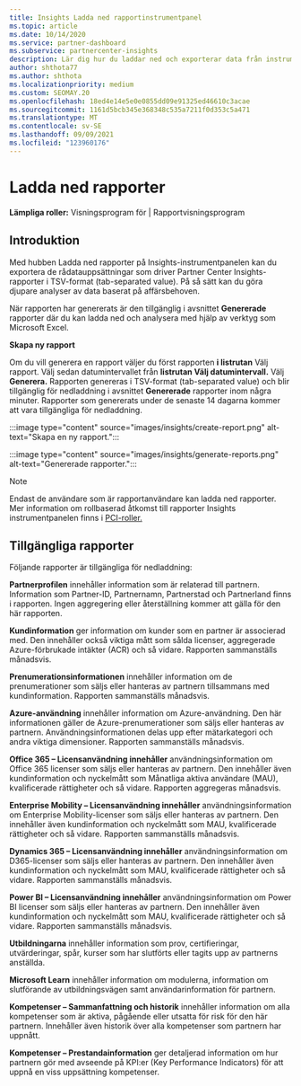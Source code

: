 ```yaml
---
title: Insights Ladda ned rapportinstrumentpanel
ms.topic: article
ms.date: 10/14/2020
ms.service: partner-dashboard
ms.subservice: partnercenter-insights
description: Lär dig hur du laddar ned och exporterar data från instrumentpanelen för enhetlig rapportering i Partnercenter och partnercenter Insights rapporter.
author: shthota77
ms.author: shthota
ms.localizationpriority: medium
ms.custom: SEOMAY.20
ms.openlocfilehash: 18ed4e14e5e0e0855dd09e91325ed46610c3acae
ms.sourcegitcommit: 1161d5bcb345e368348c535a7211f0d353c5a471
ms.translationtype: MT
ms.contentlocale: sv-SE
ms.lasthandoff: 09/09/2021
ms.locfileid: "123960176"
---
```

# <a name="download-reports"></a>Ladda ned rapporter

**Lämpliga roller:** Visningsprogram för | Rapportvisningsprogram

## <a name="introduction"></a>Introduktion

Med hubben Ladda ned rapporter på Insights-instrumentpanelen kan du exportera de rådatauppsättningar som driver Partner Center Insights-rapporter i TSV-format (tab-separated value). På så sätt kan du göra djupare analyser av data baserat på affärsbehoven.

När rapporten har genererats är den tillgänglig i avsnittet **Genererade** rapporter där du kan ladda ned och analysera med hjälp av verktyg som Microsoft Excel.

**Skapa ny rapport**

Om du vill generera en rapport väljer du först rapporten **i listrutan** Välj rapport. Välj sedan datumintervallet från **listrutan Välj datumintervall.** Välj **Generera.** Rapporten genereras i TSV-format (tab-separated value) och blir tillgänglig för nedladdning i avsnittet **Genererade** rapporter inom några minuter. Rapporter som genererats under de senaste 14 dagarna kommer att vara tillgängliga för nedladdning.

:::image type="content" source="images/insights/create-report.png" alt-text="Skapa en ny rapport.":::

:::image type="content" source="images/insights/generate-reports.png" alt-text="Genererade rapporter.":::

>[!NOTE] 
>Endast de användare som är rapportanvändare kan ladda ned rapporter. Mer information om rollbaserad åtkomst till rapporter Insights instrumentpanelen finns i [PCI-roller.](insights-roles.md) 

## <a name="available-reports"></a>Tillgängliga rapporter

Följande rapporter är tillgängliga för nedladdning:

**Partnerprofilen** innehåller information som är relaterad till partnern. Information som Partner-ID, Partnernamn, Partnerstad och Partnerland finns i rapporten. Ingen aggregering eller återställning kommer att gälla för den här rapporten.

**Kundinformation** ger information om kunder som en partner är associerad med. Den innehåller också viktiga mått som sålda licenser, aggregerade Azure-förbrukade intäkter (ACR) och så vidare. Rapporten sammanställs månadsvis.

**Prenumerationsinformationen** innehåller information om de prenumerationer som säljs eller hanteras av partnern tillsammans med kundinformation. Rapporten sammanställs månadsvis.

**Azure-användning** innehåller information om Azure-användning. Den här informationen gäller de Azure-prenumerationer som säljs eller hanteras av partnern. Användningsinformationen delas upp efter mätarkategori och andra viktiga dimensioner. Rapporten sammanställs månadsvis.

**Office 365 – Licensanvändning innehåller** användningsinformation om Office 365 licenser som säljs eller hanteras av partnern. Den innehåller även kundinformation och nyckelmått som Månatliga aktiva användare (MAU), kvalificerade rättigheter och så vidare. Rapporten aggregeras månadsvis.

**Enterprise Mobility – Licensanvändning innehåller**  användningsinformation om Enterprise Mobility-licenser som säljs eller hanteras av partnern. Den innehåller även kundinformation och nyckelmått som MAU, kvalificerade rättigheter och så vidare. Rapporten sammanställs månadsvis.

**Dynamics 365 – Licensanvändning innehåller** användningsinformation om D365-licenser som säljs eller hanteras av partnern. Den innehåller även kundinformation och nyckelmått som MAU, kvalificerade rättigheter och så vidare. Rapporten sammanställs månadsvis.

**Power BI – Licensanvändning innehåller** användningsinformation om Power BI licenser som säljs eller hanteras av partnern. Den innehåller även kundinformation och nyckelmått som MAU, kvalificerade rättigheter och så vidare. Rapporten sammanställs månadsvis.

**Utbildningarna** innehåller information som prov, certifieringar, utvärderingar, spår, kurser som har slutförts eller tagits upp av partnerns anställda.

**Microsoft Learn** innehåller information om modulerna, information om slutförande av utbildningsvägen samt användarinformation för partnern.

**Kompetenser – Sammanfattning och historik** innehåller information om alla kompetenser som är aktiva, pågående eller utsatta för risk för den här partnern. Innehåller även historik över alla kompetenser som partnern har uppnått.

**Kompetenser – Prestandainformation** ger detaljerad information om hur partnern gör med avseende på KPI:er (Key Performance Indicators) för att uppnå en viss uppsättning kompetenser.


